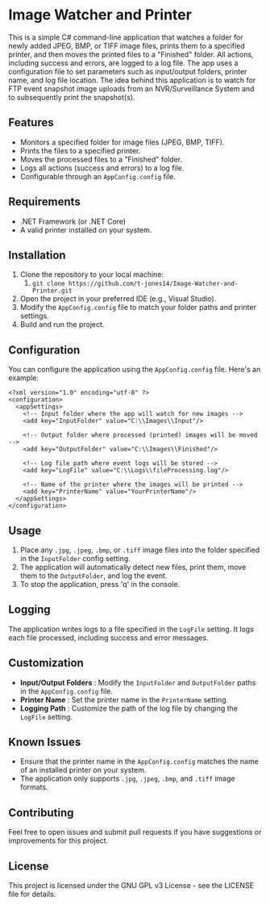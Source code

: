 # Image Watcher and Printer

This is a simple C# command-line application that watches a folder for newly added JPEG, BMP, or TIFF image files, prints them to a specified printer, and then moves the printed files to a "Finished" folder. All actions, including success and errors, are logged to a log file. The app uses a configuration file to set parameters such as input/output folders, printer name, and log file location. The idea behind this application is to watch for FTP event snapshot image uploads from an NVR/Surveillance System and to subsequently print the snapshot(s).

## Features

- Monitors a specified folder for image files (JPEG, BMP, TIFF).
- Prints the files to a specified printer.
- Moves the processed files to a "Finished" folder.
- Logs all actions (success and errors) to a log file.
- Configurable through an `AppConfig.config` file.

## Requirements

- .NET Framework (or .NET Core)
- A valid printer installed on your system.

## Installation

1. Clone the repository to your local machine:
   1. `git clone https://github.com/t-jones14/Image-Watcher-and-Printer.git `
2. Open the project in your preferred IDE (e.g., Visual Studio).
3. Modify the `AppConfig.config` file to match your folder paths and printer settings.
4. Build and run the project.

## Configuration

You can configure the application using the `AppConfig.config` file. Here's an example:

```
<?xml version="1.0" encoding="utf-8" ?>
<configuration>
  <appSettings>
    <!-- Input folder where the app will watch for new images -->
    <add key="InputFolder" value="C:\\Images\\Input"/>

    <!-- Output folder where processed (printed) images will be moved -->
    <add key="OutputFolder" value="C:\\Images\\Finished"/>

    <!-- Log file path where event logs will be stored -->
    <add key="LogFile" value="C:\\Logs\\fileProcessing.log"/>

    <!-- Name of the printer where the images will be printed -->
    <add key="PrinterName" value="YourPrinterName"/>
  </appSettings>
</configuration>
```

## Usage

1. Place any `.jpg`, `.jpeg`, `.bmp`, or `.tiff` image files into the folder specified in the `InputFolder` config setting.
2. The application will automatically detect new files, print them, move them to the `OutputFolder`, and log the event.
3. To stop the application, press 'q' in the console.

## Logging

The application writes logs to a file specified in the `LogFile` setting. It logs each file processed, including success and error messages.

## Customization

* **Input/Output Folders** : Modify the `InputFolder` and `OutputFolder` paths in the `AppConfig.config` file.
* **Printer Name** : Set the printer name in the `PrinterName` setting.
* **Logging Path** : Customize the path of the log file by changing the `LogFile` setting.

## Known Issues

* Ensure that the printer name in the `AppConfig.config` matches the name of an installed printer on your system.
* The application only supports `.jpg`, `.jpeg`, `.bmp`, and `.tiff` image formats.

## Contributing

Feel free to open issues and submit pull requests if you have suggestions or improvements for this project.

## License

This project is licensed under the GNU GPL v3 License - see the LICENSE file for details.
